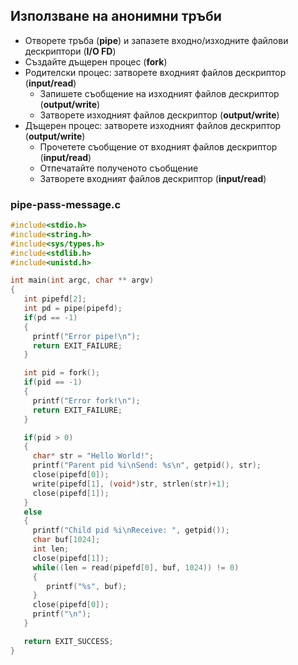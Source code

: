 ## Използване на анонимни тръби

- Отворете тръба (**pipe**) и запазете входно/изходните файлови дескриптори (**I/O FD**)
- Създайте дъщерен процес (**fork**) 
- Родителски процес: затворете входният файлов дескриптор (**input/read**)
  - Запишете съобщение на изходният файлов дескриптор (**output/write**) 
  - Затворете изходният файлов дескриптор (**output/write**)
- Дъщерен процес: затворете изходният файлов дескриптор (**output/write**)
  - Прочетете съобщение от входният файлов дескриптор (**input/read**)
  - Отпечатайте полученото съобщение
  - Затворете входният файлов дескриптор (**input/read**)

### pipe-pass-message.c
```c
#include<stdio.h>
#include<string.h>
#include<sys/types.h>
#include<stdlib.h>
#include<unistd.h>

int main(int argc, char ** argv)
{
   int pipefd[2];
   int pd = pipe(pipefd);
   if(pd == -1)
   {
     printf("Error pipe!\n");
     return EXIT_FAILURE;
   }

   int pid = fork();
   if(pid == -1)
   {
     printf("Error fork!\n");
     return EXIT_FAILURE;
   }

   if(pid > 0)
   {
     char* str = "Hello World!";
     printf("Parent pid %i\nSend: %s\n", getpid(), str);
     close(pipefd[0]);
     write(pipefd[1], (void*)str, strlen(str)+1);
     close(pipefd[1]);
   }
   else
   {
     printf("Child pid %i\nReceive: ", getpid());
     char buf[1024];
     int len;
     close(pipefd[1]);
     while((len = read(pipefd[0], buf, 1024)) != 0)
     {
        printf("%s", buf);
     }
     close(pipefd[0]);
     printf("\n");
   }

   return EXIT_SUCCESS;
}

```
